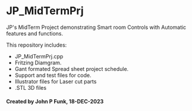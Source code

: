 # JP_MidTermPrj

JP's MidTerm Project demonstrating Smart room Controls with Automatic features and functions.

This repository includes:

* JP_MidTermPrj.cpp
* Fritzing Diamgram.
* Gant formated Spread sheet project schedule.
* Support and test files for code.
* Illustrator files for Laser cut parts
* .STL 3D files


#### Created by John P Funk, 18-DEC-2023